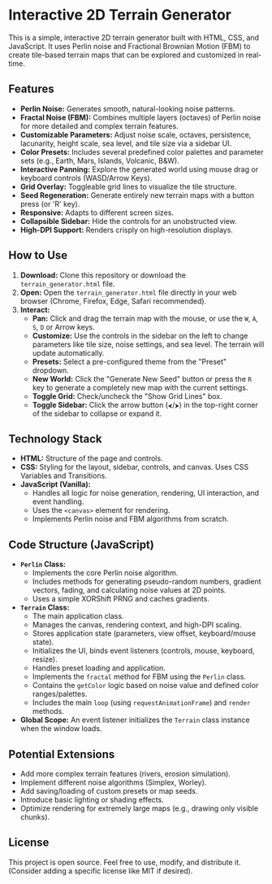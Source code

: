 # Interactive 2D Terrain Generator

This is a simple, interactive 2D terrain generator built with HTML, CSS, and JavaScript. It uses Perlin noise and Fractional Brownian Motion (FBM) to create tile-based terrain maps that can be explored and customized in real-time.

## Features

*   **Perlin Noise:** Generates smooth, natural-looking noise patterns.
*   **Fractal Noise (FBM):** Combines multiple layers (octaves) of Perlin noise for more detailed and complex terrain features.
*   **Customizable Parameters:** Adjust noise scale, octaves, persistence, lacunarity, height scale, sea level, and tile size via a sidebar UI.
*   **Color Presets:** Includes several predefined color palettes and parameter sets (e.g., Earth, Mars, Islands, Volcanic, B&W).
*   **Interactive Panning:** Explore the generated world using mouse drag or keyboard controls (WASD/Arrow Keys).
*   **Grid Overlay:** Toggleable grid lines to visualize the tile structure.
*   **Seed Regeneration:** Generate entirely new terrain maps with a button press (or 'R' key).
*   **Responsive:** Adapts to different screen sizes.
*   **Collapsible Sidebar:** Hide the controls for an unobstructed view.
*   **High-DPI Support:** Renders crisply on high-resolution displays.

## How to Use

1.  **Download:** Clone this repository or download the `terrain_generator.html` file.
2.  **Open:** Open the `terrain_generator.html` file directly in your web browser (Chrome, Firefox, Edge, Safari recommended).
3.  **Interact:**
    *   **Pan:** Click and drag the terrain map with the mouse, or use the `W`, `A`, `S`, `D` or Arrow keys.
    *   **Customize:** Use the controls in the sidebar on the left to change parameters like tile size, noise settings, and sea level. The terrain will update automatically.
    *   **Presets:** Select a pre-configured theme from the "Preset" dropdown.
    *   **New World:** Click the "Generate New Seed" button or press the `R` key to generate a completely new map with the current settings.
    *   **Toggle Grid:** Check/uncheck the "Show Grid Lines" box.
    *   **Toggle Sidebar:** Click the arrow button (`⮜`/`⮞`) in the top-right corner of the sidebar to collapse or expand it.

## Technology Stack

*   **HTML:** Structure of the page and controls.
*   **CSS:** Styling for the layout, sidebar, controls, and canvas. Uses CSS Variables and Transitions.
*   **JavaScript (Vanilla):**
    *   Handles all logic for noise generation, rendering, UI interaction, and event handling.
    *   Uses the `<canvas>` element for rendering.
    *   Implements Perlin noise and FBM algorithms from scratch.

## Code Structure (JavaScript)

*   **`Perlin` Class:**
    *   Implements the core Perlin noise algorithm.
    *   Includes methods for generating pseudo-random numbers, gradient vectors, fading, and calculating noise values at 2D points.
    *   Uses a simple XORShift PRNG and caches gradients.
*   **`Terrain` Class:**
    *   The main application class.
    *   Manages the canvas, rendering context, and high-DPI scaling.
    *   Stores application state (parameters, view offset, keyboard/mouse state).
    *   Initializes the UI, binds event listeners (controls, mouse, keyboard, resize).
    *   Handles preset loading and application.
    *   Implements the `fractal` method for FBM using the `Perlin` class.
    *   Contains the `getColor` logic based on noise value and defined color ranges/palettes.
    *   Includes the main `loop` (using `requestAnimationFrame`) and `render` methods.
*   **Global Scope:** An event listener initializes the `Terrain` class instance when the window loads.

## Potential Extensions

*   Add more complex terrain features (rivers, erosion simulation).
*   Implement different noise algorithms (Simplex, Worley).
*   Add saving/loading of custom presets or map seeds.
*   Introduce basic lighting or shading effects.
*   Optimize rendering for extremely large maps (e.g., drawing only visible chunks).

## License

This project is open source. Feel free to use, modify, and distribute it. (Consider adding a specific license like MIT if desired).
